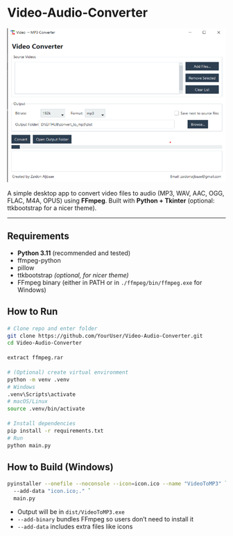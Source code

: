 # Video-Audio-Converter

![App Screenshot](application.png)

A simple desktop app to convert video files to audio (MP3, WAV, AAC, OGG, FLAC, M4A, OPUS) using **FFmpeg**.
Built with **Python + Tkinter** (optional: ttkbootstrap for a nicer theme).

---

## Requirements

- **Python 3.11** (recommended and tested)
- ffmpeg-python
- pillow
- ttkbootstrap *(optional, for nicer theme)*
- FFmpeg binary (either in PATH or in `./ffmpeg/bin/ffmpeg.exe` for Windows)

## How to Run

```bash
# Clone repo and enter folder
git clone https://github.com/YourUser/Video-Audio-Converter.git
cd Video-Audio-Converter

extract ffmpeg.rar

# (Optional) create virtual environment
python -m venv .venv
# Windows
.venv\Scripts\activate
# macOS/Linux
source .venv/bin/activate

# Install dependencies
pip install -r requirements.txt
# Run
python main.py
```

## How to Build (Windows)

```bash
pyinstaller --onefile --noconsole --icon=icon.ico --name "VideoToMP3" `  --add-binary ".\ffmpeg\bin\ffmpeg.exe;ffmpeg\bin"`
  --add-data "icon.ico;." `
  main.py
```

* Output will be in `dist/VideoToMP3.exe`
* `--add-binary` bundles FFmpeg so users don’t need to install it
* `--add-data` includes extra files like icons
